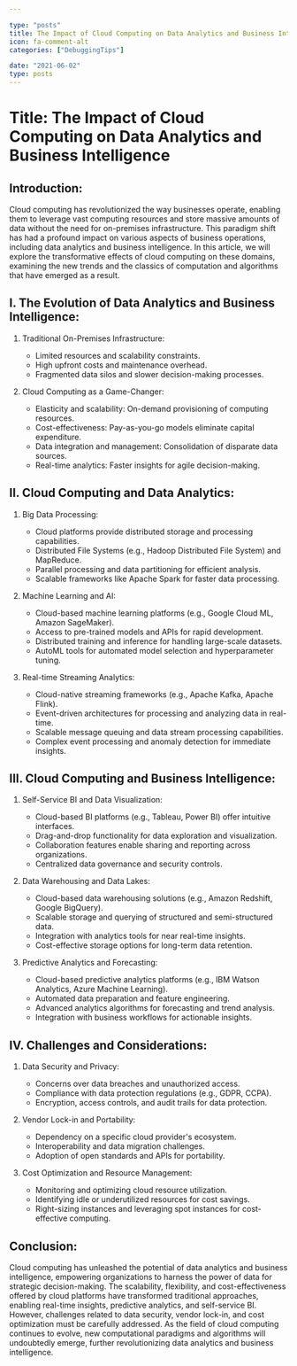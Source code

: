 ```yaml
---

type: "posts"
title: The Impact of Cloud Computing on Data Analytics and Business Intelligence
icon: fa-comment-alt
categories: ["DebuggingTips"]

date: "2021-06-02"
type: posts
---
```





# Title: The Impact of Cloud Computing on Data Analytics and Business Intelligence

## Introduction:

Cloud computing has revolutionized the way businesses operate, enabling them to leverage vast computing resources and store massive amounts of data without the need for on-premises infrastructure. This paradigm shift has had a profound impact on various aspects of business operations, including data analytics and business intelligence. In this article, we will explore the transformative effects of cloud computing on these domains, examining the new trends and the classics of computation and algorithms that have emerged as a result.

## I. The Evolution of Data Analytics and Business Intelligence:

1. Traditional On-Premises Infrastructure:
   - Limited resources and scalability constraints.
   - High upfront costs and maintenance overhead.
   - Fragmented data silos and slower decision-making processes.

2. Cloud Computing as a Game-Changer:
   - Elasticity and scalability: On-demand provisioning of computing resources.
   - Cost-effectiveness: Pay-as-you-go models eliminate capital expenditure.
   - Data integration and management: Consolidation of disparate data sources.
   - Real-time analytics: Faster insights for agile decision-making.

## II. Cloud Computing and Data Analytics:

1. Big Data Processing:
   - Cloud platforms provide distributed storage and processing capabilities.
   - Distributed File Systems (e.g., Hadoop Distributed File System) and MapReduce.
   - Parallel processing and data partitioning for efficient analysis.
   - Scalable frameworks like Apache Spark for faster data processing.

2. Machine Learning and AI:
   - Cloud-based machine learning platforms (e.g., Google Cloud ML, Amazon SageMaker).
   - Access to pre-trained models and APIs for rapid development.
   - Distributed training and inference for handling large-scale datasets.
   - AutoML tools for automated model selection and hyperparameter tuning.

3. Real-time Streaming Analytics:
   - Cloud-native streaming frameworks (e.g., Apache Kafka, Apache Flink).
   - Event-driven architectures for processing and analyzing data in real-time.
   - Scalable message queuing and data stream processing capabilities.
   - Complex event processing and anomaly detection for immediate insights.

## III. Cloud Computing and Business Intelligence:

1. Self-Service BI and Data Visualization:
   - Cloud-based BI platforms (e.g., Tableau, Power BI) offer intuitive interfaces.
   - Drag-and-drop functionality for data exploration and visualization.
   - Collaboration features enable sharing and reporting across organizations.
   - Centralized data governance and security controls.

2. Data Warehousing and Data Lakes:
   - Cloud-based data warehousing solutions (e.g., Amazon Redshift, Google BigQuery).
   - Scalable storage and querying of structured and semi-structured data.
   - Integration with analytics tools for near real-time insights.
   - Cost-effective storage options for long-term data retention.

3. Predictive Analytics and Forecasting:
   - Cloud-based predictive analytics platforms (e.g., IBM Watson Analytics, Azure Machine Learning).
   - Automated data preparation and feature engineering.
   - Advanced analytics algorithms for forecasting and trend analysis.
   - Integration with business workflows for actionable insights.

## IV. Challenges and Considerations:

1. Data Security and Privacy:
   - Concerns over data breaches and unauthorized access.
   - Compliance with data protection regulations (e.g., GDPR, CCPA).
   - Encryption, access controls, and audit trails for data protection.

2. Vendor Lock-in and Portability:
   - Dependency on a specific cloud provider's ecosystem.
   - Interoperability and data migration challenges.
   - Adoption of open standards and APIs for portability.

3. Cost Optimization and Resource Management:
   - Monitoring and optimizing cloud resource utilization.
   - Identifying idle or underutilized resources for cost savings.
   - Right-sizing instances and leveraging spot instances for cost-effective computing.

## Conclusion:

Cloud computing has unleashed the potential of data analytics and business intelligence, empowering organizations to harness the power of data for strategic decision-making. The scalability, flexibility, and cost-effectiveness offered by cloud platforms have transformed traditional approaches, enabling real-time insights, predictive analytics, and self-service BI. However, challenges related to data security, vendor lock-in, and cost optimization must be carefully addressed. As the field of cloud computing continues to evolve, new computational paradigms and algorithms will undoubtedly emerge, further revolutionizing data analytics and business intelligence.